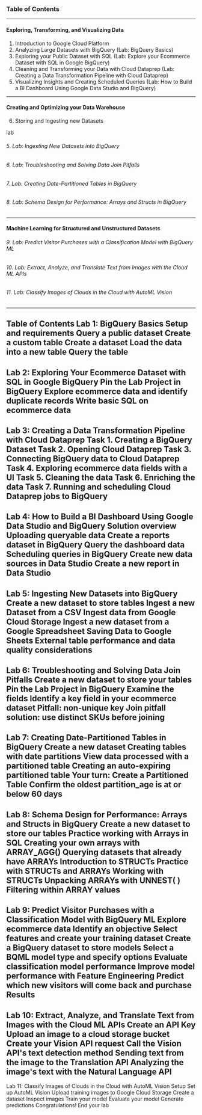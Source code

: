 ### Table of Contents
---
#### Exploring, Transforming, and Visualizing Data
1. Introduction to Google Cloud Platform 
2. Analyzing Large Datasets with BigQuery (Lab: BigQuery Basics)
3. Exploring your Public Dataset with SQL (Lab: Explore your Ecommerce Dataset with SQL in Google BigQuery)
4. Cleaning and Transforming your Data with Cloud Dataprep (Lab: Creating a Data Transformation Pipeline with Cloud Dataprep)
5. Visualizing Insights and Creating Scheduled Queries (Lab: How to Build a BI Dashboard Using Google Data Studio and BigQuery)
---
#### Creating and Optimizing your Data Warehouse
6. Storing and Ingesting new Datasets

lab
###### 5. Lab: Ingesting New Datasets into BigQuery
###### 6. Lab: Troubleshooting and Solving Data Join Pitfalls
###### 7. Lab: Creating Date-Partitioned Tables in BigQuery
###### 8. Lab: Schema Design for Performance: Arrays and Structs in BigQuery
---
#### Machine Learning for Structured and Unstructured Datasets
###### 9. Lab: Predict Visitor Purchases with a Classification Model with BigQuery ML
###### 10. Lab: Extract, Analyze, and Translate Text from Images with the Cloud ML APIs
###### 11. Lab: Classify Images of Clouds in the Cloud with AutoML Vision

---

Table of Contents
Lab 1: BigQuery Basics
Setup and requirements
Query a public dataset
Create a custom table
Create a dataset
Load the data into a new table
Query the table
---------
Lab 2: Exploring Your Ecommerce Dataset with SQL in Google BigQuery
Pin the Lab Project in BigQuery
Explore ecommerce data and identify duplicate records
Write basic SQL on ecommerce data
---------
Lab 3: Creating a Data Transformation Pipeline with Cloud Dataprep
Task 1. Creating a BigQuery Dataset
Task 2. Opening Cloud Dataprep
Task 3. Connecting BigQuery data to Cloud Dataprep
Task 4. Exploring ecommerce data fields with a UI
Task 5. Cleaning the data
Task 6. Enriching the data
Task 7. Running and scheduling Cloud Dataprep jobs to BigQuery
---------
Lab 4: How to Build a BI Dashboard Using Google Data Studio and BigQuery
Solution overview
Uploading queryable data
Create a reports dataset in BigQuery
Query the dashboard data
Scheduling queries in BigQuery
Create new data sources in Data Studio
Create a new report in Data Studio
---------
Lab 5: Ingesting New Datasets into BigQuery
Create a new dataset to store tables
Ingest a new Dataset from a CSV
Ingest data from Google Cloud Storage
Ingest a new dataset from a Google Spreadsheet
Saving Data to Google Sheets
External table performance and data quality considerations
---------
Lab 6: Troubleshooting and Solving Data Join Pitfalls
Create a new dataset to store your tables
Pin the Lab Project in BigQuery
Examine the fields
Identify a key field in your ecommerce dataset
Pitfall: non-unique key
Join pitfall solution: use distinct SKUs before joining
---------
Lab 7: Creating Date-Partitioned Tables in BigQuery
Create a new dataset
Creating tables with date partitions
View data processed with a partitioned table
Creating an auto-expiring partitioned table
Your turn: Create a Partitioned Table
Confirm the oldest partition_age is at or below 60 days
---------
Lab 8: Schema Design for Performance: Arrays and Structs in BigQuery
Create a new dataset to store our tables
Practice working with Arrays in SQL
Creating your own arrays with ARRAY_AGG()
Querying datasets that already have ARRAYs
Introduction to STRUCTs
Practice with STRUCTs and ARRAYs
Working with STRUCTs
Unpacking ARRAYs with UNNEST( )
Filtering within ARRAY values
---------
Lab 9: Predict Visitor Purchases with a Classification Model with BigQuery ML
Explore ecommerce data
Identify an objective
Select features and create your training dataset
Create a BigQuery dataset to store models
Select a BQML model type and specify options
Evaluate classification model performance
Improve model performance with Feature Engineering
Predict which new visitors will come back and purchase
Results
---------
Lab 10: Extract, Analyze, and Translate Text from Images with the Cloud ML APIs
Create an API Key
Upload an image to a cloud storage bucket
Create your Vision API request
Call the Vision API's text detection method
Sending text from the image to the Translation API
Analyzing the image's text with the Natural Language API
---------
Lab 11: Classify Images of Clouds in the Cloud with AutoML Vision
Setup
Set up AutoML Vision
Upload training images to Google Cloud Storage
Create a dataset
Inspect images
Train your model
Evaluate your model
Generate predictions
Congratulations!
End your lab